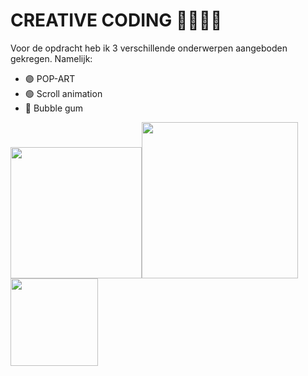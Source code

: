 # CREATIVE CODING 🎨👩🏻‍💻

Voor de opdracht heb ik 3 verschillende onderwerpen aangeboden gekregen. Namelijk:
* 🟣 POP-ART
* 🟢 Scroll animation
* 🔴 Bubble gum

<img width="210" src="https://user-images.githubusercontent.com/90447045/214647195-fa5dd6d1-e23b-4f93-8e8b-3ce76ec1b259.png"><img width="250" src="https://user-images.githubusercontent.com/90447045/214648057-16360e3d-70f8-4335-a831-712b9a369166.png">
<img width="140" src="https://user-images.githubusercontent.com/90447045/214648407-9aebd311-d88a-4fe3-93a3-c58b046e2d85.png">

